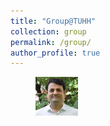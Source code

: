 ```yaml
---
title: "Group@TUHH"
collection: group
permalink: /group/
author_profile: true
---
```


<figure>
  <img src="../images/Sohan_Lal_TUHH.jpg" style="width:16%" title="Prof. Dr.-Ing. Sohan Lal" />
</figure>
